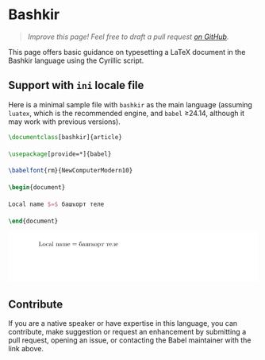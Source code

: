 # Bashkir

<blockquote>
  <p><em>Improve this page! Feel free to draft a pull request <a href="https://github.com/latex3/babel/tree/docs/docs">on GitHub</a>.</em></p>
</blockquote>

This page offers basic guidance on typesetting a LaTeX document in the
Bashkir language using the Cyrillic script.

## Support with `ini` locale file

Here is a minimal sample file with `bashkir` as the main language
(assuming `luatex`, which is the recommended engine, and `babel` ≥24.14,
although it may work with previous versions).

```tex
\documentclass[bashkir]{article}

\usepackage[provide=*]{babel}

\babelfont{rm}{NewComputerModern10}

\begin{document}

Local name $=$ башҡорт теле

\end{document}
```

![](../media/locale-bashkir.png)

## Contribute

If you are a native speaker or have expertise in this language, you can
contribute, make suggestion or request an enhancement by submitting a
pull request, opening an issue, or contacting the Babel maintainer with
the link above.